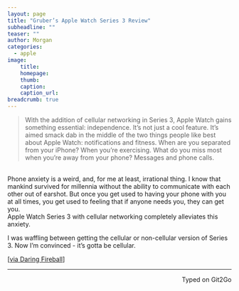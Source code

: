 ```yaml
---
layout: page
title: "Gruber’s Apple Watch Series 3 Review"
subheadline: ""
teaser: ""
author: Morgan
categories:
  - apple
image:
    title:
    homepage:
    thumb:
    caption:
    caption_url:
breadcrumb: true
---
```


> With the addition of cellular networking in Series 3, Apple Watch gains something essential: independence. It’s not just a cool feature. It’s aimed smack dab in the middle of the two things people like best about Apple Watch: notifications and fitness. When are you separated from your iPhone? When you’re exercising. What do you miss most when you’re away from your phone? Messages and phone calls.
<br>
Phone anxiety is a weird, and, for me at least, irrational thing. I know that mankind survived for millennia without the ability to communicate with each other out of earshot. But once you get used to having your phone with you at all times, you get used to feeling that if anyone needs you, they can get you.
<br>
Apple Watch Series 3 with cellular networking completely alleviates this anxiety.

I was waffling between getting the cellular or non-cellular version of Series 3. Now I’m convinced - it’s gotta be cellular. 

[[via Daring Fireball](https://daringfireball.net/2017/09/apple_watch_series_3)]

---
<p align="right">Typed on Git2Go</p>
